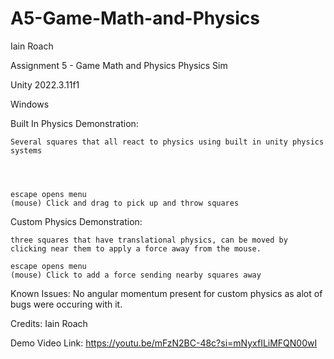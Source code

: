 # A5-Game-Math-and-Physics
 Iain Roach

 Assignment 5 - Game Math and Physics
 Physics Sim

 Unity 2022.3.11f1

 Windows

 Built In Physics Demonstration:

    Several squares that all react to physics using built in unity physics systems




    escape opens menu
    (mouse) Click and drag to pick up and throw squares

 Custom Physics Demonstration:

    three squares that have translational physics, can be moved by clicking near them to apply a force away from the mouse.  

    escape opens menu
    (mouse) Click to add a force sending nearby squares away

 Known Issues:
    No angular momentum present for custom physics as alot of bugs were occuring with it.

 Credits:
    Iain Roach

Demo Video Link:
https://youtu.be/mFzN2BC-48c?si=mNyxfILiMFQN00wI
